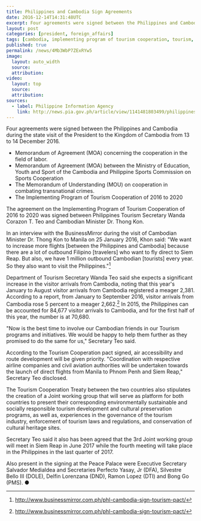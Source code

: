 ```yaml
---
title: Philippines and Cambodia Sign Agreements
date: 2016-12-14T14:31:48UTC
excerpt: Four agreements were signed between the Philippines and Cambodia during the state visit of the President to the Kingdom of Cambodia from 13 to 14 December 2016.
layout: post
categories: [president, foreign_affairs]
tags: [cambodia, implementing program of tourism cooperation, tourism, wanda teo, thong kon]
published: true
permalink: /news/4Mb3WbP7ZExRYw5
image:
  layout: auto_width
  source: 
  attribution: 
video:
  layout: top
  source: 
  attribution: 
sources:
  - label: Philippine Information Agency
    link: http://news.pia.gov.ph/article/view/1141481803499/philippines-cambodia-ink-tourism-pact
---
```


Four agreements were signed between the Philippines and Cambodia during the state visit of the President to the Kingdom of Cambodia from 13 to 14 December 2016.

* Memorandum of Agreement (MOA) concerning the cooperation in the field of labor.
* Memorandum of Agreement (MOA) between the Ministry of Education, Youth and Sport of the Cambodia and Philippine Sports Commission on Sports Cooperation
* The Memorandum of Understanding (MOU) on cooperation in combating transnational crimes.
* The Implementing Program of Tourism Cooperation of 2016 to 2020 

The agreement on the Implementing Program of Tourism Cooperation of 2016 to 2020 was signed between Philippines Tourism Secretary Wanda Corazon T. Teo and Cambodian Minister Dr. Thong Kon.

In an interview with the BusinessMirror during the visit of Cambodian Minister Dr. Thong Kon to Manila on 25 January 2016, Khon said: "We want to increase more flights [between the Philippines and Cambodia] because there are a lot of outbound Filipino [travelers] who want to fly direct to Siem Reap. But also, we have 1 million outbound Cambodian [tourists] every year. So they also want to visit the Philippines."[^1]

Department of Tourism Secretary Wanda Teo said she expects a significant increase in the visitor arrivals from Cambodia, noting that this year's January to August visitor arrivals from Cambodia registered a meager 2,381.
According to a report, from January to September 2016, visitor arrivals from Cambodia rose 5 percent to a meager 2,662.[^1]
In 2015, the Philippines can be accounted for 84,677 visitor arrivals to Cambodia, and for the first half of this year, the number is at 70,680.

"Now is the best time to involve our Cambodian friends in our Tourism programs and initiatives. We would be happy to help them further as they promised to do the same for us," Secretary Teo said.

According to the Tourism Cooperation pact signed, air accessibility and route development will be given priority.
"Coordination with respective airline companies and civil aviation authorities will be undertaken towards the launch of direct flights from Manila to Phnom Penh and Siem Reap," Secretary Teo disclosed.

The Tourism Cooperation Treaty between the two countries also stipulates the creation of a Joint working group that will serve as platform for both countries to present their corresponding environmentally sustainable and socially responsible tourism development and cultural preservation programs, as well as, experiences in the governance of the tourism industry, enforcement of tourism laws and regulations, and conservation of cultural heritage sites.

Secretary Teo said it also has been agreed that the 3rd Joint working group will meet in Siem Reap in June 2017 while the fourth meeting will take place in the Philippines in the last quarter of 2017.

Also present in the signing at the Peace Palace were Executive Secretary Salvador Medialdea and Secretaries Perfecto Yasay, Jr (DFA), Silvestre Bello III (DOLE), Delfin Lorenzana (DND), Ramon Lopez (DTI) and Bong Go (PMS).
&#x25cf;

[^1]: http://www.businessmirror.com.ph/phl-cambodia-sign-tourism-pact/
